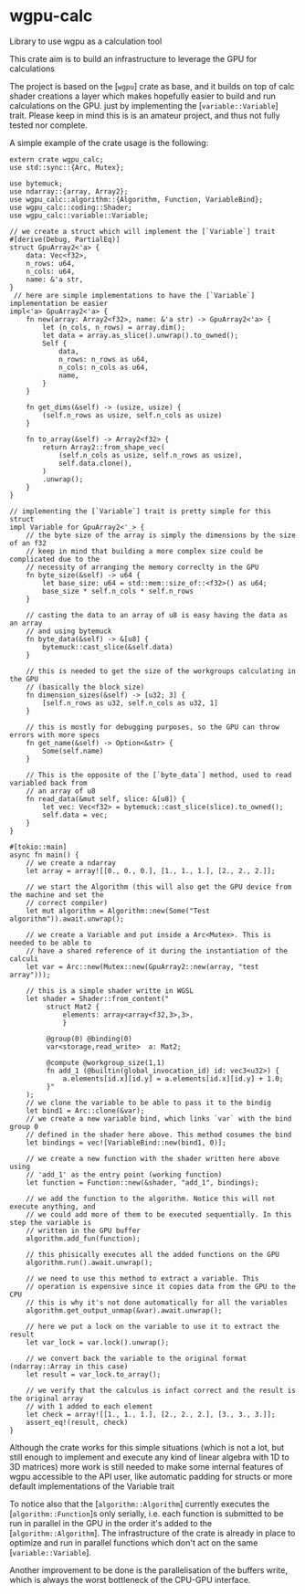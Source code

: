 # wgpu-calc
Library to use wgpu as a calculation tool

This crate aim is to build an infrastructure to leverage the GPU for calculations

The project is based on the [`wgpu`] crate as base, and it builds on top of calc shader creations
a layer which makes hopefully easier to build and run calculations on the GPU. just by implementing the
[`variable::Variable`] trait.
Please keep in mind this is is an amateur project, and thus not fully tested nor complete.

A simple example of the crate usage is the following:
```
extern crate wgpu_calc;
use std::sync::{Arc, Mutex};

use bytemuck;
use ndarray::{array, Array2};
use wgpu_calc::algorithm::{Algorithm, Function, VariableBind};
use wgpu_calc::coding::Shader;
use wgpu_calc::variable::Variable;

// we create a struct which will implement the [`Variable`] trait
#[derive(Debug, PartialEq)]
struct GpuArray2<'a> {
    data: Vec<f32>,
    n_rows: u64,
    n_cols: u64,
    name: &'a str,
}
 // here are simple implementations to have the [`Variable`] implementation be easier
impl<'a> GpuArray2<'a> {
    fn new(array: Array2<f32>, name: &'a str) -> GpuArray2<'a> {
        let (n_cols, n_rows) = array.dim();
        let data = array.as_slice().unwrap().to_owned();
        Self {
            data,
            n_rows: n_rows as u64,
            n_cols: n_cols as u64,
            name,
        }
    }

    fn get_dims(&self) -> (usize, usize) {
        (self.n_rows as usize, self.n_cols as usize)
    }

    fn to_array(&self) -> Array2<f32> {
        return Array2::from_shape_vec(
            (self.n_cols as usize, self.n_rows as usize),
            self.data.clone(),
        )
        .unwrap();
    }
}

// implementing the [`Variable`] trait is pretty simple for this struct
impl Variable for GpuArray2<'_> {
    // the byte size of the array is simply the dimensions by the size of an f32
    // keep in mind that building a more complex size could be complicated due to the
    // necessity of arranging the memory correclty in the GPU
    fn byte_size(&self) -> u64 {
        let base_size: u64 = std::mem::size_of::<f32>() as u64;
        base_size * self.n_cols * self.n_rows
    }

    // casting the data to an array of u8 is easy having the data as an array
    // and using bytemuck
    fn byte_data(&self) -> &[u8] {
        bytemuck::cast_slice(&self.data)
    }

    // this is needed to get the size of the workgroups calculating in the GPU
    // (basically the block size)
    fn dimension_sizes(&self) -> [u32; 3] {
        [self.n_rows as u32, self.n_cols as u32, 1]
    }

    // this is mostly for debugging purposes, so the GPU can throw errors with more specs
    fn get_name(&self) -> Option<&str> {
        Some(self.name)
    }

    // This is the opposite of the [`byte_data`] method, used to read variabled back from
    // an array of u8
    fn read_data(&mut self, slice: &[u8]) {
        let vec: Vec<f32> = bytemuck::cast_slice(slice).to_owned();
        self.data = vec;
    }
}

#[tokio::main]
async fn main() {
    // we create a ndarray
    let array = array![[0., 0., 0.], [1., 1., 1.], [2., 2., 2.]];

    // we start the Algorithm (this will also get the GPU device from the machine and set the
    // correct compiler)
    let mut algorithm = Algorithm::new(Some("Test algorithm")).await.unwrap();

    // we create a Variable and put inside a Arc<Mutex>. This is needed to be able to
    // have a shared reference of it during the instantiation of the calculi
    let var = Arc::new(Mutex::new(GpuArray2::new(array, "test array")));

    // this is a simple shader writte in WGSL
    let shader = Shader::from_content("
         struct Mat2 {
             elements: array<array<f32,3>,3>,
             }

         @group(0) @binding(0)
         var<storage,read_write>  a: Mat2;

         @compute @workgroup_size(1,1)
         fn add_1 (@builtin(global_invocation_id) id: vec3<u32>) {
             a.elements[id.x][id.y] = a.elements[id.x][id.y] + 1.0;
         }"
    );
    // we clone the variable to be able to pass it to the bindig
    let bind1 = Arc::clone(&var);
    // we create a new variable bind, which links `var` with the bind group 0
    // defined in the shader here above. This method cosumes the bind
    let bindings = vec![VariableBind::new(bind1, 0)];

    // we create a new function with the shader written here above using
    // 'add_1' as the entry point (working function)
    let function = Function::new(&shader, "add_1", bindings);

    // we add the function to the algorithm. Notice this will not execute anything, and
    // we could add more of them to be executed sequentially. In this step the variable is
    // written in the GPU buffer
    algorithm.add_fun(function);

    // this phisically executes all the added functions on the GPU
    algorithm.run().await.unwrap();

    // we need to use this method to extract a variable. This
    // operation is expensive since it copies data from the GPU to the CPU
    // this is why it's not done automatically for all the variables
    algorithm.get_output_unmap(&var).await.unwrap();

    // here we put a lock on the variable to use it to extract the result
    let var_lock = var.lock().unwrap();

    // we convert back the variable to the original format (ndarray::Array in this case)
    let result = var_lock.to_array();

    // we verify that the calculus is infact correct and the result is the original array
    // with 1 added to each element
    let check = array![[1., 1., 1.], [2., 2., 2.], [3., 3., 3.]];
    assert_eq!(result, check)
}

```

Although the crate works for this simple situations (which is not a lot, but still enough to implement and execute any
kind of linear algebra with 1D to 3D matrices) more work is still needed to make some internal features of wgpu accessible
to the API user, like automatic padding for structs or more default implementations of the Variable trait

To notice also that the [`algorithm::Algorithm`] currently executes the [`algorithm::Function`]s only serially, i.e. each function is submitted to be run
in parallel in the GPU in the order it's added to the [`algorithm::Algorithm`].
The infrastructure of the crate is already in place to optimize and run in parallel functions which don't act on the same [`variable::Variable`].

Another improvement to be done is the parallelisation of the buffers write, which is always the worst bottleneck of the CPU-GPU interface.
